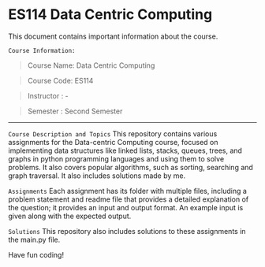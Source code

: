 # ES114 Data Centric Computing

This document contains important information about the course.

`Course Information:`

> Course Name: Data Centric Computing

> Course Code: ES114

> Instructor : -

> Semester : Second Semester
---

`Course Description and Topics`
This repository contains various assignments for the Data-centric Computing course, focused on implementing data structures like linked lists, stacks, queues, trees, and graphs in python programming languages and using them to solve problems. It also covers popular algorithms, such as sorting, searching and graph traversal. It also includes solutions made by me. 

`Assignments`
Each assignment has its folder with multiple files, including a problem statement and readme file that provides a detailed explanation of the question; it provides an input and output format. An example input is given along with the expected output.

`Solutions`
This repository also includes solutions to these assignments in the main.py file. 

Have fun coding!
